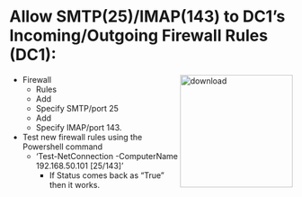 # Allow SMTP(25)/IMAP(143) to DC1’s Incoming/Outgoing Firewall Rules (DC1):  
- Firewall <img width="200" height="200" align="right" alt="download" src="https://github.com/user-attachments/assets/e7c6144b-22b4-4385-8da3-6fd09335eb6d" />
  - Rules 
  - Add 
  - Specify SMTP/port 25 
  - Add 
  - Specify IMAP/port 143. 
- Test new firewall rules using the Powershell command 
  - ‘Test-NetConnection -ComputerName 192.168.50.101 [25/143]’ 
    - If Status comes back as “True” then it works. 
